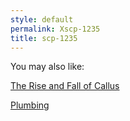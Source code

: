 ```yaml
---
style: default
permalink: Xscp-1235
title: scp-1235
---
```

You may also like:

[The Rise and Fall of Callus](http://scp-wiki.net/the-rise-and-fall-of-callus)

[Plumbing](http://scp-wiki.net/plumbing)
